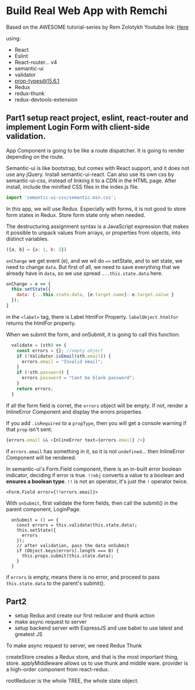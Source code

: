 # Build Real Web App with Remchi
Based on the AWESOME tutorial-series by Rem Zolotykh
Youtube link: [Here](https://www.youtube.com/watch?v=NO2DaxhoWHk)

using:
- React
- Eslint
- React-router... v4
- semantic-ui
- validator
- prop-types@15.6.1
- Redux
- redux-thunk
- redux-devtools-extension

## Part1 setup react project, eslint, react-router and implement Login Form with client-side validation. 

App Component is going to be like a route dispatcher. It is going to render depending on the route. 

Semantic-ui is like bootstrap, but comes with React support, and it does not use any jQuery. Install semantic-ui-react. Can also use its own css by semantic-ui-css, instead of linking it to a CDN in the HTML page. After install, include the minified CSS files in the index.js file. 
```javascript
import 'semantic-ui-css/semantic.min.css';
```

In this app, we will use Redux. Especially with forms, it is not good to store form states in Redux. Store form state only when needed.

The destructuring assignment syntax is a JavaScript expression that makes it possible to unpack values from arrays, or properties from objects, into distinct variables.
```javascript
({a, b} = {a: 1, b: 2})
```
`onChange` we get event (e), and we wil do `=>` setState, and to set state, we need to change `data`. But first of all, we need to save everything that we already have in `data`, so we use spread `...this.state.data` here.
```javascript
onChange = e => {
  this.setState({
    data: {...this.state.data, [e.target.name]: e.target.value }
  });
}
```

in the `<label>` tag, there is Label htmlFor Property. `labelObject.htmlFor` returns the htmlFor property.

When we submit the form, and onSubmit, it is going to call this function:
```javascript
  validate = (sth) => {
    const errors = {}; //empty object
    if (!Validator.isEmail(sth.email)) {
      errors.email = "Invalid email";
    }
    if (!sth.password) {
      errors.password = "Cant be blank password";
    }
    return errors;
  }
```
If all the form field is corret, the `errors` object will be empty. If not, render a InlineError Component and display the errors properties.

If you add `.isRequired` to a `propType`, then you will get a console warning if that `prop` isn't sent.

```javascript
{errors.email && <InlineError text={errors.email} />}
```
if `errors.email` has something in it, so it is not `undefined`... then InlineError Component will be rendered.

In semantic-ui's Form.Field component, there is an in-built error boolean indicator, deciding if error is true.
`!!obj` converts a value to a boolean and **ensures a boolean type**.
`!!` is not an operator, it's just the `!` operator twice.
```
<Form.Field error={!!errors.email}>
```

With `onSubmit`, first validate the form fields, then call the submit() in the parent component, LoginPage.
```
  onSubmit = () => {
    const errors = this.validate(this.state.data);
    this.setState({
      errors
    });
    // after validation, pass the data onSubmit
    if (Object.keys(errors).length === 0) {
      this.props.submit(this.state.data);
    }
  }
```
if `errors` is empty, means there is no error, and proceed to pass `this.state.data` to the parent's submit().

## Part2 

- setup Redux and create our first reducer and thunk action
- make async request to server
- setup backend server with ExpressJS and use babel to use latest and greatest JS

To make async request to server, we need Redux Thunk

createStore creates a Redux store, and that is the most important thing, store. 
applyMiddleware allows us to use thunk and middle ware. 
provider is a high-order component from react-redux.

rootReducer is the whole TREE, the whole state object.

